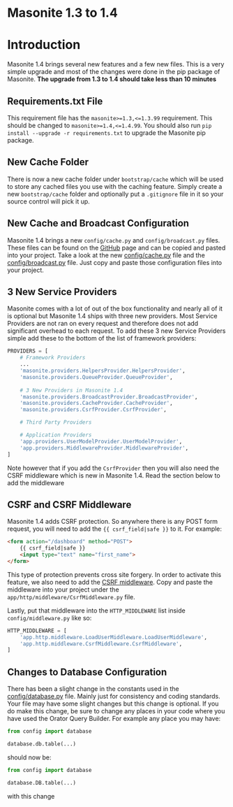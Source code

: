 # Masonite 1.3 to 1.4

# Introduction

Masonite 1.4 brings several new features and a few new files. This is a very simple upgrade and most of the changes were done in the pip package of Masonite. **The upgrade from 1.3 to 1.4 should take less than 10 minutes**

## Requirements.txt File

This requirement file has the `masonite>=1.3,<=1.3.99` requirement. This should be changed to `masonite>=1.4,<=1.4.99`. You should also run `pip install --upgrade -r requirements.txt` to upgrade the Masonite pip package.

## New Cache Folder

There is now a new cache folder under `bootstrap/cache` which will be used to store any cached files you use with the caching feature. Simply create a new `bootstrap/cache` folder and optionally put a `.gitignore` file in it so your source control will pick it up.

## New Cache and Broadcast Configuration

Masonite 1.4 brings a new `config/cache.py` and `config/broadcast.py` files. These files can be found on the [GitHub](https://github.com/MasoniteFramework/masonite) page and can be copied and pasted into your project. Take a look at the new [config/cache.py](https://github.com/MasoniteFramework/masonite/blob/v1.4/config/cache.py) file and the [config/broadcast.py](https://github.com/MasoniteFramework/masonite/blob/v1.4/config/broadcast.py) file. Just copy and paste those configuration files into your project.

## 3 New Service Providers

Masonite comes with a lot of out of the box functionality and nearly all of it is optional but Masonite 1.4 ships with three new providers. Most Service Providers are not ran on every request and therefore does not add significant overhead to each request. To add these 3 new Service Providers simple add these to the bottom of the list of framework providers:

```python
PROVIDERS = [
    # Framework Providers
    ...
    'masonite.providers.HelpersProvider.HelpersProvider',
    'masonite.providers.QueueProvider.QueueProvider',
    
    # 3 New Providers in Masonite 1.4
    'masonite.providers.BroadcastProvider.BroadcastProvider',
    'masonite.providers.CacheProvider.CacheProvider',
    'masonite.providers.CsrfProvider.CsrfProvider',

    # Third Party Providers

    # Application Providers
    'app.providers.UserModelProvider.UserModelProvider',
    'app.providers.MiddlewareProvider.MiddlewareProvider',
]
```

Note however that if you add the `CsrfProvider` then you will also need the CSRF middleware which is new in Masonite 1.4. Read the section below to add the middleware

## CSRF and CSRF Middleware

Masonite 1.4 adds CSRF protection. So anywhere there is any POST form request, you will need to add the `{{ csrf_field|safe }}` to it. For example:

```html
<form action="/dashboard" method="POST">
    {{ csrf_field|safe }}
    <input type="text" name="first_name">
</form>
```

This type of protection prevents cross site forgery. In order to activate this feature, we also need to add the [CSRF middleware](https://github.com/MasoniteFramework/masonite/blob/master/app/http/middleware/CsrfMiddleware.py). Copy and paste the middleware into your project under the `app/http/middleware/CsrfMiddleware.py` file.

Lastly, put that middleware into the `HTTP_MIDDLEWARE` list inside `config/middleware.py` like so:

```python
HTTP_MIDDLEWARE = [
    'app.http.middleware.LoadUserMiddleware.LoadUserMiddleware',
    'app.http.middleware.CsrfMiddleware.CsrfMiddleware',
]
```

## Changes to Database Configuration

There has been a slight change in the constants used in the [config/database.py](https://github.com/MasoniteFramework/masonite/blob/master/config/database.py) file. Mainly just for consistency and coding standards. Your file may have some slight changes but this change is optional. If you do make this change, be sure to change any places in your code where you have used the Orator Query Builder. For example any place you may have: 

```python
from config import database

database.db.table(...)
```

should now be:

```python
from config import database

database.DB.table(...)
```

with this change
